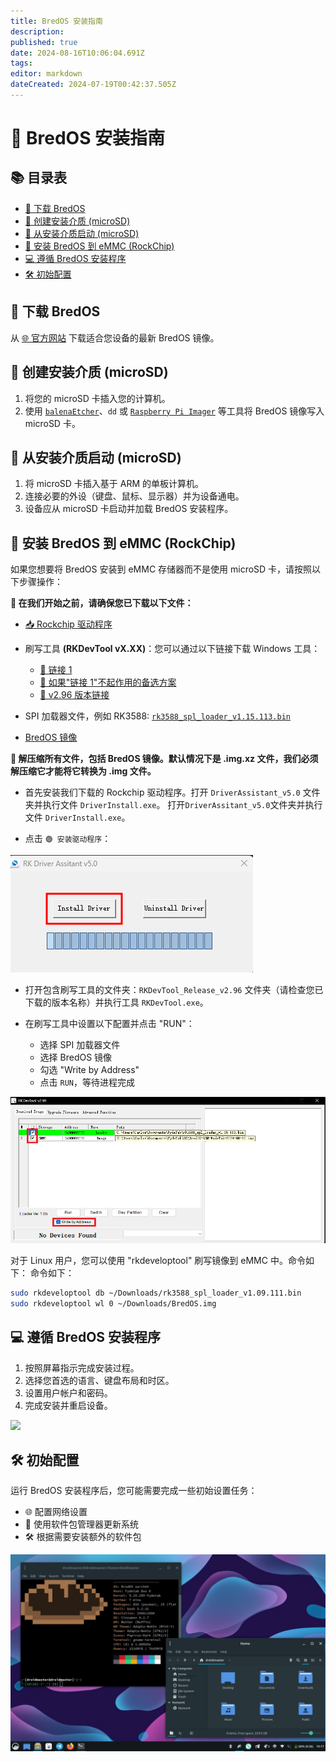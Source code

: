 ```yaml
---
title: BredOS 安装指南
description:
published: true
date: 2024-08-16T10:06:04.691Z
tags:
editor: markdown
dateCreated: 2024-07-19T00:42:37.505Z
---
```


# 🍞 BredOS 安装指南

## 📚 目录表

- [🔽 下载 BredOS](#downloading-bredos)
- [💽 创建安装介质 (microSD)](#creating-the-installation-media-microsd)
- [🚀 从安装介质启动 (microSD)](#booting-from-the-installation-media-microsd)
- [💾 安装 BredOS 到 eMMC (RockChip)](#installing-bredos-to-emmc-rockchip)
- [💻 遵循 BredOS 安装程序](#follow-bredos-installer)
- [🛠️ 初始配置](#initial-configuration)

## 🔽 下载 BredOS

从 [🌐 官方网站](https://bredos.org/download.html) 下载适合您设备的最新 BredOS 镜像。

## 💽 创建安装介质 (microSD)

1. 将您的 microSD 卡插入您的计算机。
2. 使用 [`balenaEtcher`](https://etcher.balena.io/)、`dd` 或 [`Raspberry Pi Imager`](https://www.raspberrypi.com/software/) 等工具将 BredOS 镜像写入 microSD 卡。

## 🚀 从安装介质启动 (microSD)

1. 将 microSD 卡插入基于 ARM 的单板计算机。
2. 连接必要的外设（键盘、鼠标、显示器）并为设备通电。
3. 设备应从 microSD 卡启动并加载 BredOS 安装程序。

## 💾 安装 BredOS 到 eMMC (RockChip)

如果您想要将 BredOS 安装到 eMMC 存储器而不是使用 microSD 卡，请按照以下步骤操作：

**📝 在我们开始之前，请确保您已下载以下文件：**

- [📥 Rockchip 驱动程序](https://dl.radxa.com/tools/windows/DriverAssitant_v5.0.zip)

- 刷写工具 **(RKDevTool vX.XX)**：您可以通过以下链接下载 Windows 工具：
    - [🔗 链接 1](https://docs.radxa.com/en/compute-module/cm5/radxa-os/low-level-dev/rkdevtool)
    - [🔗 如果"链接 1"不起作用的备选方案](https://dl.radxa.com/tools/windows/)
    - [🔗 v2.96 版本链接](https://dl.radxa.com/tools/windows/RKDevTool_Release_v2.96_zh.zip)

- SPI 加载器文件，例如 RK3588: [`rk3588_spl_loader_v1.15.113.bin`](https://dl.radxa.com/rock5/sw/images/loader/rk3588_spl_loader_v1.15.113.bin)

- [BredOS 镜像](#downloading-bredos)

**📂 解压缩所有文件，包括 BredOS 镜像。默认情况下是 .img.xz 文件，我们必须解压缩它才能将它转换为 .img 文件。**

- 首先安装我们下载的 Rockchip 驱动程序。打开 `DriverAssistant_v5.0` 文件夹并执行文件 `DriverInstall.exe`。 打开`DriverAssitant_v5.0`文件夹并执行文件 `DriverInstall.exe`。

- 点击 `🟢 安装驱动程序`：

![](https://github.com/LinuxDroidMaster/Fydetab-Duo-DroidMaster-wiki/raw/main/Images/Android/AOSP/install_drivers.png)

- 打开包含刷写工具的文件夹：`RKDevTool_Release_v2.96` 文件夹（请检查您已下载的版本名称）并执行工具 `RKDevTool.exe`。

- 在刷写工具中设置以下配置并点击 "RUN"：
    - 选择 SPI 加载器文件
    - 选择 BredOS 镜像
    - 勾选 "Write by Address"
    - 点击 `RUN`，等待进程完成

![](https://github.com/LinuxDroidMaster/Fydetab-Duo-DroidMaster-wiki/raw/main/Images/Linux/BredOS/flashing_tool_config.png)

对于 Linux 用户，您可以使用 "rkdeveloptool" 刷写镜像到 eMMC 中。命令如下： 命令如下：

```bash
sudo rkdeveloptool db ~/Downloads/rk3588_spl_loader_v1.09.111.bin
sudo rkdeveloptool wl 0 ~/Downloads/BredOS.img
```

## 💻 遵循 BredOS 安装程序

1. 按照屏幕指示完成安装过程。
2. 选择您首选的语言、键盘布局和时区。
3. 设置用户帐户和密码。
4. 完成安装并重启设备。

![](https://github.com/LinuxDroidMaster/Fydetab-Duo-DroidMaster-wiki/raw/main/Images/Linux/BredOS/breddOS_installer.jpg)

## 🛠️ 初始配置

运行 BredOS 安装程序后，您可能需要完成一些初始设置任务：

- 🌐 配置网络设置
- 🔄 使用软件包管理器更新系统
- 🛠️ 根据需要安装额外的软件包

![](https://github.com/LinuxDroidMaster/Fydetab-Duo-DroidMaster-wiki/raw/main/Images/Linux/BredOS/preview.jpg)